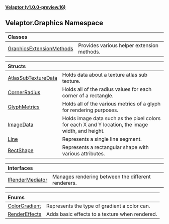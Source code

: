 #### [Velaptor (v1.0.0-preview.16)](./namespaces.md 'Velaptor Namespaces')

## Velaptor.Graphics Namespace

| Classes | |
| :--- | :--- |
| [GraphicsExtensionMethods](./Velaptor.Graphics.GraphicsExtensionMethods.md 'Velaptor.Graphics.GraphicsExtensionMethods') | Provides various helper extension methods. |

| Structs | |
| :--- | :--- |
| [AtlasSubTextureData](./Velaptor.Graphics.AtlasSubTextureData.md 'Velaptor.Graphics.AtlasSubTextureData') | Holds data about a texture atlas sub texture. |
| [CornerRadius](./Velaptor.Graphics.CornerRadius.md 'Velaptor.Graphics.CornerRadius') | Holds all of the radius values for each corner of a rectangle. |
| [GlyphMetrics](./Velaptor.Graphics.GlyphMetrics.md 'Velaptor.Graphics.GlyphMetrics') | Holds all of the various metrics of a glyph for rendering purposes. |
| [ImageData](./Velaptor.Graphics.ImageData.md 'Velaptor.Graphics.ImageData') | Holds image data such as the pixel colors for each X and Y location, the image width, and height. |
| [Line](./Velaptor.Graphics.Line.md 'Velaptor.Graphics.Line') | Represents a single line segment. |
| [RectShape](./Velaptor.Graphics.RectShape.md 'Velaptor.Graphics.RectShape') | Represents a rectangular shape with various attributes. |

| Interfaces | |
| :--- | :--- |
| [IRenderMediator](./Velaptor.Graphics.IRenderMediator.md 'Velaptor.Graphics.IRenderMediator') | Manages rendering between the different renderers. |

| Enums | |
| :--- | :--- |
| [ColorGradient](./Velaptor.Graphics.ColorGradient.md 'Velaptor.Graphics.ColorGradient') | Represents the type of gradient a color can. |
| [RenderEffects](./Velaptor.Graphics.RenderEffects.md 'Velaptor.Graphics.RenderEffects') | Adds basic effects to a texture when rendered. |
